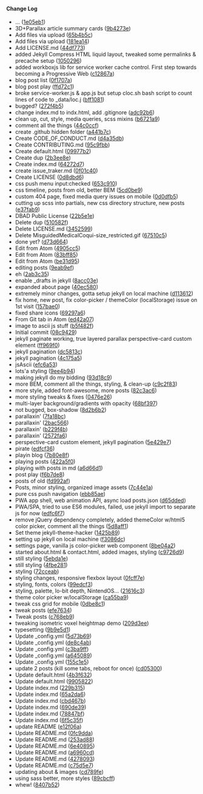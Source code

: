 <a name=""></a>
#### Change Log

* ... ([1e05eb1](https://github.com/chpmnrssll/chpmnrssll.github.io/commit/1e05eb1))
* 3D+Parallax article summary cards ([9b4273e](https://github.com/chpmnrssll/chpmnrssll.github.io/commit/9b4273e))
* Add files via upload ([65b4b5c](https://github.com/chpmnrssll/chpmnrssll.github.io/commit/65b4b5c))
* Add files via upload ([181ea14](https://github.com/chpmnrssll/chpmnrssll.github.io/commit/181ea14))
* Add LICENSE.md ([44df773](https://github.com/chpmnrssll/chpmnrssll.github.io/commit/44df773))
* added Jekyll Compress HTML liquid layout, tweaked some permalinks & precache setup ([1050296](https://github.com/chpmnrssll/chpmnrssll.github.io/commit/1050296))
* added workboxjs lib for service worker cache control. First step towards becoming a Progressive Web  ([c12867a](https://github.com/chpmnrssll/chpmnrssll.github.io/commit/c12867a))
* blog post list ([0f1707a](https://github.com/chpmnrssll/chpmnrssll.github.io/commit/0f1707a))
* blog post play ([ffd72c1](https://github.com/chpmnrssll/chpmnrssll.github.io/commit/ffd72c1))
* broke service-worker.js & app.js but setup cloc.sh bash script to count lines of code to _data/loc.j ([bff1081](https://github.com/chpmnrssll/chpmnrssll.github.io/commit/bff1081))
* bugged? ([272f4b5](https://github.com/chpmnrssll/chpmnrssll.github.io/commit/272f4b5))
* change index.md to indx.html, add .gitignore ([adc92b6](https://github.com/chpmnrssll/chpmnrssll.github.io/commit/adc92b6))
* clean up, cut, style, media queries, scss mixins ([b6721a9](https://github.com/chpmnrssll/chpmnrssll.github.io/commit/b6721a9))
* comment all the things ([44c0ccf](https://github.com/chpmnrssll/chpmnrssll.github.io/commit/44c0ccf))
* create .github hidden folder ([a441b7c](https://github.com/chpmnrssll/chpmnrssll.github.io/commit/a441b7c))
* Create CODE_OF_CONDUCT.md ([d4a35db](https://github.com/chpmnrssll/chpmnrssll.github.io/commit/d4a35db))
* Create CONTRIBUTING.md ([95c9fbb](https://github.com/chpmnrssll/chpmnrssll.github.io/commit/95c9fbb))
* Create default.html ([09977b2](https://github.com/chpmnrssll/chpmnrssll.github.io/commit/09977b2))
* Create dup ([2b3ee8e](https://github.com/chpmnrssll/chpmnrssll.github.io/commit/2b3ee8e))
* Create index.md ([64272d7](https://github.com/chpmnrssll/chpmnrssll.github.io/commit/64272d7))
* create issue_traker.md ([0f01c40](https://github.com/chpmnrssll/chpmnrssll.github.io/commit/0f01c40))
* Create LICENSE ([0d8dbd6](https://github.com/chpmnrssll/chpmnrssll.github.io/commit/0d8dbd6))
* css push menu input:checked ([653c910](https://github.com/chpmnrssll/chpmnrssll.github.io/commit/653c910))
* css timeline, posts from old, better BEM ([5cd0be9](https://github.com/chpmnrssll/chpmnrssll.github.io/commit/5cd0be9))
* custom 404 page, fixed media query issues on mobile ([0d0dfb5](https://github.com/chpmnrssll/chpmnrssll.github.io/commit/0d0dfb5))
* cutting up scss into partials, new css directory structure, new posts ([e37fab9](https://github.com/chpmnrssll/chpmnrssll.github.io/commit/e37fab9))
* DBAD Public License ([22b5e1e](https://github.com/chpmnrssll/chpmnrssll.github.io/commit/22b5e1e))
* Delete dup ([510582f](https://github.com/chpmnrssll/chpmnrssll.github.io/commit/510582f))
* Delete LICENSE.md ([3452599](https://github.com/chpmnrssll/chpmnrssll.github.io/commit/3452599))
* Delete MisguidedMedicalCoqui-size_restricted.gif ([67510c5](https://github.com/chpmnrssll/chpmnrssll.github.io/commit/67510c5))
* done yet? ([d73d664](https://github.com/chpmnrssll/chpmnrssll.github.io/commit/d73d664))
* Edit from Atom ([4905cc5](https://github.com/chpmnrssll/chpmnrssll.github.io/commit/4905cc5))
* Edit from Atom ([83bff85](https://github.com/chpmnrssll/chpmnrssll.github.io/commit/83bff85))
* Edit from Atom ([be31d95](https://github.com/chpmnrssll/chpmnrssll.github.io/commit/be31d95))
* editing posts ([9eab9ef](https://github.com/chpmnrssll/chpmnrssll.github.io/commit/9eab9ef))
* eh ([2ab3c35](https://github.com/chpmnrssll/chpmnrssll.github.io/commit/2ab3c35))
* enable _drafts in jekyll ([8acc03e](https://github.com/chpmnrssll/chpmnrssll.github.io/commit/8acc03e))
* expanded about page ([40ec580](https://github.com/chpmnrssll/chpmnrssll.github.io/commit/40ec580))
* extremely minor changes, gotta setup jekyll on local machine ([d113612](https://github.com/chpmnrssll/chpmnrssll.github.io/commit/d113612))
* fix home, new post, fix color-picker / themeColor (localStorage) issue on 1st visit ([157bae0](https://github.com/chpmnrssll/chpmnrssll.github.io/commit/157bae0))
* fixed share icons ([69297a6](https://github.com/chpmnrssll/chpmnrssll.github.io/commit/69297a6))
* From Git tab in Atom ([ed42a07](https://github.com/chpmnrssll/chpmnrssll.github.io/commit/ed42a07))
* image to ascii js stuff ([b5f482f](https://github.com/chpmnrssll/chpmnrssll.github.io/commit/b5f482f))
* Initial commit ([08c9429](https://github.com/chpmnrssll/chpmnrssll.github.io/commit/08c9429))
* jekyll paginate working, true layered parallax perspective-card custom element ([ff969f0](https://github.com/chpmnrssll/chpmnrssll.github.io/commit/ff969f0))
* jekyll pagination ([dc5813c](https://github.com/chpmnrssll/chpmnrssll.github.io/commit/dc5813c))
* jekyll pagination ([4c175a5](https://github.com/chpmnrssll/chpmnrssll.github.io/commit/4c175a5))
* jsAscii ([efc6a53](https://github.com/chpmnrssll/chpmnrssll.github.io/commit/efc6a53))
* lots'a styling ([9ee4b94](https://github.com/chpmnrssll/chpmnrssll.github.io/commit/9ee4b94))
* making jekyll do my bidding ([93d18c9](https://github.com/chpmnrssll/chpmnrssll.github.io/commit/93d18c9))
* more BEM, comment all the things, styling, & clean-up ([c9c2f83](https://github.com/chpmnrssll/chpmnrssll.github.io/commit/c9c2f83))
* more style, added font-awesome, more posts ([82c3ac6](https://github.com/chpmnrssll/chpmnrssll.github.io/commit/82c3ac6))
* more styling tweaks & fixes ([0476e26](https://github.com/chpmnrssll/chpmnrssll.github.io/commit/0476e26))
* multi-layer background/gradients with opacity ([68bf397](https://github.com/chpmnrssll/chpmnrssll.github.io/commit/68bf397))
* not bugged, box-shadow ([8d2b6b2](https://github.com/chpmnrssll/chpmnrssll.github.io/commit/8d2b6b2))
* parallaxin' ([7fa18bc](https://github.com/chpmnrssll/chpmnrssll.github.io/commit/7fa18bc))
* parallaxin' ([2bac566](https://github.com/chpmnrssll/chpmnrssll.github.io/commit/2bac566))
* parallaxin' ([b229f4b](https://github.com/chpmnrssll/chpmnrssll.github.io/commit/b229f4b))
* parallaxin' ([2572fa6](https://github.com/chpmnrssll/chpmnrssll.github.io/commit/2572fa6))
* perspective-card custom element, jekyll pagination ([5e429e7](https://github.com/chpmnrssll/chpmnrssll.github.io/commit/5e429e7))
* pirate ([edfcf36](https://github.com/chpmnrssll/chpmnrssll.github.io/commit/edfcf36))
* playin blog ([7b80e8f](https://github.com/chpmnrssll/chpmnrssll.github.io/commit/7b80e8f))
* playing posts ([422a5f0](https://github.com/chpmnrssll/chpmnrssll.github.io/commit/422a5f0))
* playing with posts in md ([a6d66d1](https://github.com/chpmnrssll/chpmnrssll.github.io/commit/a6d66d1))
* post play ([f6b7de8](https://github.com/chpmnrssll/chpmnrssll.github.io/commit/f6b7de8))
* posts of old ([fd992af](https://github.com/chpmnrssll/chpmnrssll.github.io/commit/fd992af))
* Posts, minor styling, organized image assets ([7c44e1a](https://github.com/chpmnrssll/chpmnrssll.github.io/commit/7c44e1a))
* pure css push navigation ([ebb85ae](https://github.com/chpmnrssll/chpmnrssll.github.io/commit/ebb85ae))
* PWA app shell, web animation API, async load posts.json ([d65dded](https://github.com/chpmnrssll/chpmnrssll.github.io/commit/d65dded))
* PWA/SPA, tried to use ES6 modules, failed, use jekyll import to separate js for now ([edfc6f7](https://github.com/chpmnrssll/chpmnrssll.github.io/commit/edfc6f7))
* remove jQuery dependency completely, added themeColor w/html5 color picker, comment all the things ([5d8aff1](https://github.com/chpmnrssll/chpmnrssll.github.io/commit/5d8aff1))
* Set theme jekyll-theme-hacker ([1425b89](https://github.com/chpmnrssll/chpmnrssll.github.io/commit/1425b89))
* setting up jekyll on local machine ([f3086dc](https://github.com/chpmnrssll/chpmnrssll.github.io/commit/f3086dc))
* settings page, vanilla js color-picker web component ([8be04a2](https://github.com/chpmnrssll/chpmnrssll.github.io/commit/8be04a2))
* started about.html & contact.html, added images, styling ([c9726d9](https://github.com/chpmnrssll/chpmnrssll.github.io/commit/c9726d9))
* still styling ([5ebda1e](https://github.com/chpmnrssll/chpmnrssll.github.io/commit/5ebda1e))
* still styling ([4fbe281](https://github.com/chpmnrssll/chpmnrssll.github.io/commit/4fbe281))
* styling ([72cceab](https://github.com/chpmnrssll/chpmnrssll.github.io/commit/72cceab))
* styling changes, responsive flexbox layout ([0fcff7e](https://github.com/chpmnrssll/chpmnrssll.github.io/commit/0fcff7e))
* styling, fonts, colors ([99edcf3](https://github.com/chpmnrssll/chpmnrssll.github.io/commit/99edcf3))
* styling, palette, lo-bit depth, NintendOS... ([21616c3](https://github.com/chpmnrssll/chpmnrssll.github.io/commit/21616c3))
* theme color picker w/localStorage ([ca55ba9](https://github.com/chpmnrssll/chpmnrssll.github.io/commit/ca55ba9))
* tweak css grid for mobile ([0dbe8c1](https://github.com/chpmnrssll/chpmnrssll.github.io/commit/0dbe8c1))
* tweak posts ([efe7634](https://github.com/chpmnrssll/chpmnrssll.github.io/commit/efe7634))
* Tweak posts ([c768eb9](https://github.com/chpmnrssll/chpmnrssll.github.io/commit/c768eb9))
* tweaking isometric voxel heightmap demo ([209d3ee](https://github.com/chpmnrssll/chpmnrssll.github.io/commit/209d3ee))
* typesetting ([9b9e5d1](https://github.com/chpmnrssll/chpmnrssll.github.io/commit/9b9e5d1))
* Update _config.yml ([5d73b69](https://github.com/chpmnrssll/chpmnrssll.github.io/commit/5d73b69))
* Update _config.yml ([de8c4ab](https://github.com/chpmnrssll/chpmnrssll.github.io/commit/de8c4ab))
* Update _config.yml ([c3ba9ff](https://github.com/chpmnrssll/chpmnrssll.github.io/commit/c3ba9ff))
* Update _config.yml ([a645089](https://github.com/chpmnrssll/chpmnrssll.github.io/commit/a645089))
* Update _config.yml ([155c1e5](https://github.com/chpmnrssll/chpmnrssll.github.io/commit/155c1e5))
* update 2 posts (kill some tabs, reboot for once) ([cd05300](https://github.com/chpmnrssll/chpmnrssll.github.io/commit/cd05300))
* Update default.html ([4b3f632](https://github.com/chpmnrssll/chpmnrssll.github.io/commit/4b3f632))
* Update default.html ([9905822](https://github.com/chpmnrssll/chpmnrssll.github.io/commit/9905822))
* Update index.md ([229b315](https://github.com/chpmnrssll/chpmnrssll.github.io/commit/229b315))
* Update index.md ([65a2da6](https://github.com/chpmnrssll/chpmnrssll.github.io/commit/65a2da6))
* Update index.md ([cbd467b](https://github.com/chpmnrssll/chpmnrssll.github.io/commit/cbd467b))
* Update index.md ([690de39](https://github.com/chpmnrssll/chpmnrssll.github.io/commit/690de39))
* Update index.md ([78847bf](https://github.com/chpmnrssll/chpmnrssll.github.io/commit/78847bf))
* Update index.md ([6f5c35f](https://github.com/chpmnrssll/chpmnrssll.github.io/commit/6f5c35f))
* update README ([e12f06a](https://github.com/chpmnrssll/chpmnrssll.github.io/commit/e12f06a))
* Update README.md ([0fc9dda](https://github.com/chpmnrssll/chpmnrssll.github.io/commit/0fc9dda))
* Update README.md ([253ad88](https://github.com/chpmnrssll/chpmnrssll.github.io/commit/253ad88))
* Update README.md ([6e40895](https://github.com/chpmnrssll/chpmnrssll.github.io/commit/6e40895))
* Update README.md ([a6960cd](https://github.com/chpmnrssll/chpmnrssll.github.io/commit/a6960cd))
* Update README.md ([4278093](https://github.com/chpmnrssll/chpmnrssll.github.io/commit/4278093))
* Update README.md ([c75d5e7](https://github.com/chpmnrssll/chpmnrssll.github.io/commit/c75d5e7))
* updating about & images ([cd789fe](https://github.com/chpmnrssll/chpmnrssll.github.io/commit/cd789fe))
* using sass better, more styles ([89cbcff](https://github.com/chpmnrssll/chpmnrssll.github.io/commit/89cbcff))
* whew! ([8407b52](https://github.com/chpmnrssll/chpmnrssll.github.io/commit/8407b52))
